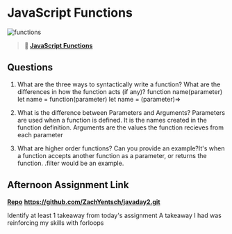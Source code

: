 # JavaScript Functions

![functions](https://bcw.blob.core.windows.net/public/img/function-anatomy.jpg)

> **📖 [JavaScript Functions](https://codeworksacademy.com/fs-student-guide/resources/wk2/02-Functions)**

## Questions

1. What are the three ways to syntactically write a function? What are the differences in how the function acts (if any)?
function name(parameter)
let name = function(parameter)
let name = (parameter)=>

2. What is the difference between Parameters and Arguments?
Parameters are used when a function is defined. It is the names created in the function definition. Arguments are the values the function recieves from each parameter

3. What are higher order functions? Can you provide an example?It's when a function accepts another function as a parameter, or returns the function. .filter would be an example.

## Afternoon Assignment Link

**[Repo](https://github.com/ZachYentsch/<ASSIGNMENT_REPO>)**
**https://github.com/ZachYentsch/javaday2.git**

Identify at least 1 takeaway from today's assignment
A takeaway I had was reinforcing my skills with forloops